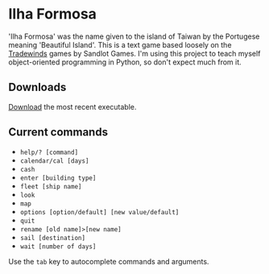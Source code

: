 # Ilha Formosa

'Ilha Formosa' was the name given to the island of Taiwan by the Portugese meaning 'Beautiful Island'.
This is a text game based loosely on the [Tradewinds](https://store.steampowered.com/app/36100/Tradewinds_Classics/) games by Sandlot Games.
I'm using this project to teach myself object-oriented programming in Python, so don't expect much from it.

## Downloads

[Download](https://github.com/Hasnep/ilhaformosa/releases) the most recent executable.

## Current commands

* `help/? [command]`
* `calendar/cal [days]`
* `cash`
* `enter [building type]`
* `fleet [ship name]`
* `look`
* `map`
* `options [option/default] [new value/default]`
* `quit`
* `rename [old name]>[new name]`
* `sail [destination]`
* `wait [number of days]`

Use the `tab` key to autocomplete commands and arguments.